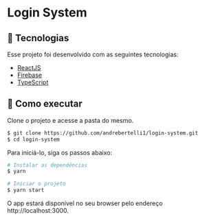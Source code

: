 # Login System

## 🧪 Tecnologias

Esse projeto  foi desenvolvido com as seguintes tecnologias:
* <a href="https://reactjs.org/">ReactJS</a>
* <a href="https://firebase.google.com/">Firebase</a>
* <a href="https://www.typescriptlang.org/">TypeScript</a>

## 🚀 Como executar
Clone o projeto e acesse a pasta do mesmo.

```bash
$ git clone https://github.com/andrebertelli1/login-system.git
$ cd login-system
```
Para iniciá-lo, siga os passos abaixo:

```bash
# Instalar as dependências
$ yarn

# Iniciar o projeto
$ yarn start
```
O app estará disponível no seu browser pelo endereço http://localhost:3000.
